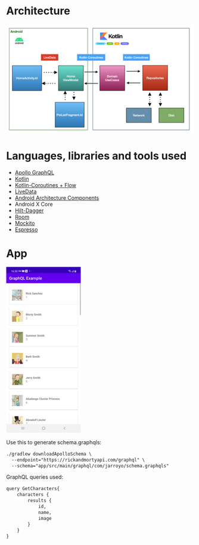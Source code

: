 

# Architecture

<img src="https://github.com/jarroyoesp/GraphQL-Example/blob/master/images/arch_app.png">

# Languages, libraries and tools used

* [Apollo GraphQL](https://www.apollographql.com/)
* [Kotlin](https://kotlinlang.org/)
* [Kotlin-Coroutines + Flow](https://kotlinlang.org/docs/reference/coroutines-overview.html)
* [LiveData](https://developer.android.com/topic/libraries/architecture/livedata)
* [Android Architecture Components](https://developer.android.com/topic/libraries/architecture/index.html)
* Android X Core
* [Hilt-Dagger](https://dagger.dev/hilt/)
* [Room](https://developer.android.com/topic/libraries/architecture/room.html)
* [Mockito](http://site.mockito.org/)
* [Espresso](https://developer.android.com/training/testing/espresso/index.html)

# App

<img src="https://github.com/jarroyoesp/GraphQL-Example/blob/master/images/app_capture.png" width="200">

Use this to generate schema.graphqls:

```
./gradlew downloadApolloSchema \
  --endpoint="https://rickandmortyapi.com/graphql" \
  --schema="app/src/main/graphql/com/jarroyo/schema.graphqls"
```
GraphQL queries used:

```
query GetCharacters{
    characters {
        results {
            id,
            name,
            image
        }
    }
}
```


